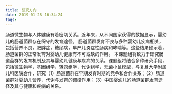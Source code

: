 ```yaml
---
title: 研究方向
date: 2019-01-28 16:34:24
tags:
---
```

肠道微生物与人体健康有着密切关系。近年来，从不同国家获得的数据显示，婴幼儿的肠道菌群存在保守的发育途径。 肠道菌群发育不良与多种婴幼儿疾病相关，包括营养不良，肥胖症，糖尿病，早产儿炎症性肠病和哮喘等。这些结果预示着，肠道菌群的正常发育对婴幼儿健康有不可或缺的作用。
本课题组将致力于研究肠道菌群的发育机制及其与婴幼儿健康与疾病的关系。课题组将结合多种研究手段，包括微生物学，基因组学，转录组学，代谢组学，无菌小鼠模型，与复旦大学附属儿科医院合作，研究（1）肠道菌群在早期发育时期的竞争和合作关系；（2）肠道菌群对婴幼儿营养，代谢与发育的调控作用；（3）中国婴幼儿的肠道菌群发育途径及其与健康和疾病的关系。
